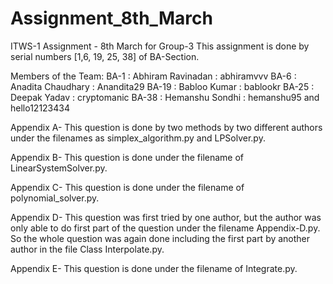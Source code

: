 # Assignment_8th_March
ITWS-1 Assignment - 8th March for Group-3
This assignment is done by serial numbers [1,6, 19, 25, 38] of BA-Section.

Members of the Team:
BA-1  : Abhiram Ravinadan : abhiramvvv
BA-6  : Anadita Chaudhary : Anandita29 
BA-19 : Babloo Kumar      : bablookr
BA-25 : Deepak Yadav      : cryptomanic
BA-38 : Hemanshu Sondhi   : hemanshu95 and hello12123434

Appendix A- This question is done by two methods by two different authors under the filenames as simplex_algorithm.py and LPSolver.py.

Appendix B- This question is done under the filename of LinearSystemSolver.py.

Appendix C- This question is done under the filename of polynomial_solver.py.

Appendix D- This question was first tried by one author, but the author was only able to do first part of the question under the filename Appendix-D.py. So the whole question was again done including the first part by another author in the file Class Interpolate.py.

Appendix E- This question is done under the filename of Integrate.py.



